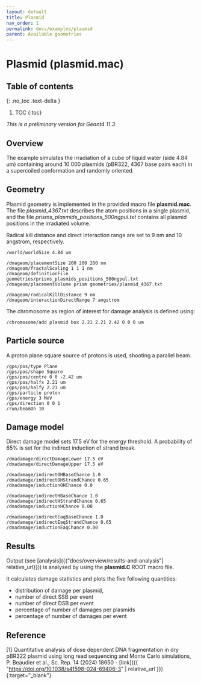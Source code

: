 ```yaml
---
layout: default
title: Plasmid
nav_order: 1
permalink: docs/examples/plasmid
parent: Available geometries
---
```


# Plasmid (plasmid.mac)

## Table of contents
{: .no_toc .text-delta }

1. TOC
{:toc}

*This is a preliminary version for Geant4 11.3.*

## Overview
The example simulates the irradiation of a cube of liquid water (side 4.84 um)
containing around 10 000 plasmids (pBR322, 4367 base pairs each) in a supercoiled
conformation and randomly oriented.

## Geometry
Plasmid geometry is implemented in the provided macro file **plasmid.mac**. The file
*plasmid_4367.txt* describes the atom positions in a single plasmid, and the file
*prisms_plasmids_positions_500ngpul.txt* contains all plasmid positions in the
irradiated volume.

Radical kill distance and direct interaction range are set to 9 nm and 10 angstrom,
respectively.

```
/world/worldSize 4.84 um

/dnageom/placementSize 200 200 200 nm
/dnageom/fractalScaling 1 1 1 nm
/dnageom/definitionFile geometries/prisms_plasmids_positions_500ngpul.txt
/dnageom/placementVolume prism geometries/plasmid_4367.txt

/dnageom/radicalKillDistance 9 nm
/dnageom/interactionDirectRange 7 angstrom

```

The chromosome as region of interest for damage analysis is defined using:
```
/chromosome/add plasmid box 2.21 2.21 2.42 0 0 0 um
```

## Particle source
A proton plane square source of protons is used, shooting a parallel beam.

```
/gps/pos/type Plane
/gps/pos/shape Square
/gps/pos/centre 0 0 -2.42 um
/gps/pos/halfx 2.21 um
/gps/pos/halfy 2.21 um
/gps/particle proton
/gps/energy 3 MeV
/gps/direction 0 0 1
/run/beamOn 10
```

## Damage model
Direct damage model sets 17.5 eV for the energy threshold.
A probability of 65% is set for the indirect induction of strand break.

```
/dnadamage/directDamageLower 17.5 eV
/dnadamage/directDamageUpper 17.5 eV

/dnadamage/indirectOHBaseChance 1.0
/dnadamage/indirectOHStrandChance 0.65
/dnadamage/inductionOHChance 0.0

/dnadamage/indirectHBaseChance 1.0
/dnadamage/indirectHStrandChance 0.65
/dnadamage/inductionHChance 0.00

/dnadamage/indirectEaqBaseChance 1.0
/dnadamage/indirectEaqStrandChance 0.65
/dnadamage/inductionEaqChance 0.00
```

## Results
Output (see [analysis]({{"docs/overview/results-and-analysis"| relative_url}}))
is analysed by using the **plasmid.C** ROOT macro file.

It calculates damage statistics and plots the five following quantities:
- distribution of damage per plasmid,
- number of direct SSB per event
- number of direct DSB per event
- percentage of number of damages per plasmids
- percentage of number of damages per event

## Reference

[1] Quantitative analysis of dose dependent DNA fragmentation in dry pBR322 plasmid using long read sequencing and Monte Carlo simulations, P. Beaudier et al., Sc. Rep. 14 (2024) 18650 - [link]({{ "https://doi.org/10.1038/s41598-024-69406-3" | relative_url }}){:target="_blank"}
